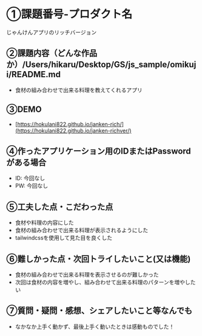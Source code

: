 # ①課題番号-プロダクト名

じゃんけんアプリのリッチバージョン

## ②課題内容（どんな作品か）/Users/hikaru/Desktop/GS/js_sample/omikuji/README.md

- 食材の組み合わせで出来る料理を教えてくれるアプリ

## ③DEMO
- [https://hokulani822.github.io/janken-rich/](https://hokulani822.github.io/janken-richver/)

## ④作ったアプリケーション用のIDまたはPasswordがある場合

- ID: 今回なし
- PW: 今回なし

## ⑤工夫した点・こだわった点

- 食材や料理の内容にした
- 食材の組み合わせで出来る料理が表示されるようにした
- tailwindcssを使用して見た目を良くした

## ⑥難しかった点・次回トライしたいこと(又は機能)

- 食材の組み合わせで出来る料理を表示させるのが難しかった
- 次回は食材の内容を増やし、組み合わせて出来る料理のパターンを増やしたい

## ⑦質問・疑問・感想、シェアしたいこと等なんでも

- なかなか上手く動かず、最後上手く動いたときは感動ものでした！

